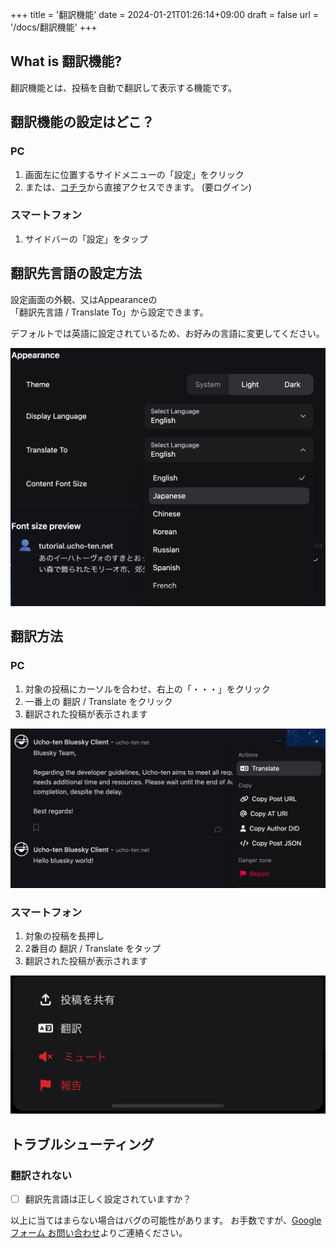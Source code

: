 +++
title = '翻訳機能'
date = 2024-01-21T01:26:14+09:00
draft = false
url = '/docs/翻訳機能'
+++

## What is 翻訳機能?
翻訳機能とは、投稿を自動で翻訳して表示する機能です。

## 翻訳機能の設定はどこ？

### PC
1. 画面左に位置するサイドメニューの「設定」をクリック  
2. または、[コチラ](https://ucho-ten.net/settings/)から直接アクセスできます。 (要ログイン)

### スマートフォン
1. サイドバーの「設定」をタップ

## 翻訳先言語の設定方法

設定画面の外観、又はAppearanceの  
「翻訳先言語 / Translate To」から設定できます。

デフォルトでは英語に設定されているため、お好みの言語に変更してください。

<img src="../../en/docs/img/translate/ss.png">

## 翻訳方法

### PC
1. 対象の投稿にカーソルを合わせ、右上の「・・・」をクリック
2. 一番上の 翻訳 / Translate をクリック
3. 翻訳された投稿が表示されます

<img src="../../en/docs/img/translate/selectedPost.png" >

### スマートフォン
1. 対象の投稿を長押し
2. 2番目の 翻訳 / Translate をタップ
3. 翻訳された投稿が表示されます

<img src="../../en/docs/img/overview/mobile_option_modal.png" >

## トラブルシューティング
### 翻訳されない
- [ ] 翻訳先言語は正しく設定されていますか？

以上に当てはまらない場合はバグの可能性があります。
お手数ですが、[Googleフォーム お問い合わせ](https://docs.google.com/forms/d/e/1FAIpQLScSKT_xhSkUK7d6zHIk25EQsz8A63TuFWgmMKdxleddz5QhUQ/viewform)よりご連絡ください。